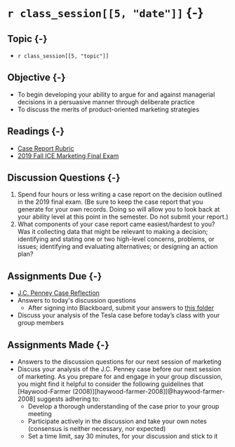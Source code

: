 # `r class_session[[5, "date"]]` {-}

## Topic {-}

- `r class_session[[5, "topic"]]`

## Objective {-}

- To begin developing your ability to argue for and against managerial decisions
in a persuasive manner through deliberate practice  
- To discuss the merits of product-oriented marketing strategies

## Readings {-}

- [Case Report Rubric][]
- [2019 Fall ICE Marketing Final Exam][final-2019]

## Discussion Questions {-}

1. Spend four hours or less writing a case report on the decision outlined in
the 2019 final exam. (Be sure to keep the case report that you generate for your
own records. Doing so will allow you to look back at your ability level at this
point in the semester. Do not submit your report.)  
2. What components of your case report came easiest/hardest to you? Was it
collecting data that might be relevant to making a decision; identifying and
stating one or two high-level concerns, problems, or issues; identifying and
evaluating alternatives; or designing an action plan?  

## Assignments Due {-}

- [J.C. Penney Case Reflection][jc-penney-case-reflection]  
- Answers to today's discussion questions
    - After signing into Blackboard, submit your answers to [this
    folder][discussion-questions-submission-05]  
- Discuss your analysis of the Tesla case before today’s class with your group
members

## Assignments Made {-}

- Answers to the discussion questions for our next session of marketing  
- Discuss your analysis of the J.C. Penney case before our next session of
marketing. As you prepare for and engage in your group discussion, you might
find it helpful to consider the following guidelines that [Haywood-Farmer
(2008)][haywood-farmer-2008][@haywood-farmer-2008] suggests adhering to:  
  - Develop a thorough understanding of the case prior to your group meeting  
  - Participate actively in the discussion and take your own notes (consensus is 
  neither necessary, nor expected)  
  - Set a time limit, say 30 minutes, for your discussion and stick to it

[case report rubric]: https://github.com/jeffboichuk/ice-marketing/raw/master/files/generating-market-intelligence/rubric-for-case-reports.pdf
[discussion-questions-submission-05]: https://blackboard.comm.virginia.edu/webapps/blackboard/content/listContent.jsp?course_id=_3248_1&content_id=_163595_1
[final-2019]: https://github.com/jeffboichuk/ice-marketing/raw/master/files/review-for-the-final-exam/2019-ice-blocks-5-6-final-exam-marketing.docx
[jc-penney-case-reflection]: https://forms.gle/Fb4qoh8swvCf5uR26